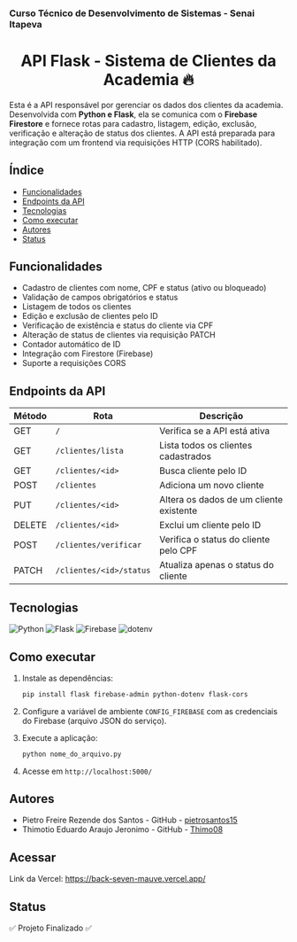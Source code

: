 ### Curso Técnico de Desenvolvimento de Sistemas - Senai Itapeva  
<h1 align="center">API Flask - Sistema de Clientes da Academia 🔥</h1>

Esta é a API responsável por gerenciar os dados dos clientes da academia. Desenvolvida com **Python e Flask**, ela se comunica com o **Firebase Firestore** e fornece rotas para cadastro, listagem, edição, exclusão, verificação e alteração de status dos clientes. A API está preparada para integração com um frontend via requisições HTTP (CORS habilitado).

## Índice
- [Funcionalidades](#funcionalidades)
- [Endpoints da API](#endpoints-da-api)
- [Tecnologias](#tecnologias)
- [Como executar](#como-executar)
- [Autores](#autores)
- [Status](#status)

## Funcionalidades
- Cadastro de clientes com nome, CPF e status (ativo ou bloqueado)
- Validação de campos obrigatórios e status
- Listagem de todos os clientes
- Edição e exclusão de clientes pelo ID
- Verificação de existência e status do cliente via CPF
- Alteração de status de clientes via requisição PATCH
- Contador automático de ID
- Integração com Firestore (Firebase)
- Suporte a requisições CORS

## Endpoints da API

| Método | Rota                          | Descrição                                  |
|--------|-------------------------------|--------------------------------------------|
| GET    | `/`                           | Verifica se a API está ativa               |
| GET    | `/clientes/lista`            | Lista todos os clientes cadastrados        |
| GET    | `/clientes/<id>`             | Busca cliente pelo ID                      |
| POST   | `/clientes`                  | Adiciona um novo cliente                   |
| PUT    | `/clientes/<id>`            | Altera os dados de um cliente existente    |
| DELETE | `/clientes/<id>`            | Exclui um cliente pelo ID                  |
| POST   | `/clientes/verificar`       | Verifica o status do cliente pelo CPF      |
| PATCH  | `/clientes/<id>/status`     | Atualiza apenas o status do cliente        |

## Tecnologias

![Python](https://img.shields.io/badge/Python-FFD43B?style=for-the-badge&logo=python&logoColor=blue)
![Flask](https://img.shields.io/badge/Flask-000000?style=for-the-badge&logo=flask&logoColor=white)
![Firebase](https://img.shields.io/badge/Firebase-ffca28?style=for-the-badge&logo=firebase&logoColor=black)
![dotenv](https://img.shields.io/badge/dotenv-000000?style=for-the-badge&logo=dotenv&logoColor=white)

## Como executar

1. Instale as dependências:
   ```bash
   pip install flask firebase-admin python-dotenv flask-cors
   ```

2. Configure a variável de ambiente `CONFIG_FIREBASE` com as credenciais do Firebase (arquivo JSON do serviço).

3. Execute a aplicação:
   ```bash
   python nome_do_arquivo.py
   ```

4. Acesse em `http://localhost:5000/`

## Autores
- Pietro Freire Rezende dos Santos - GitHub - [pietrosantos15](https://github.com/pietrosantos15)
- Thimotio Eduardo Araujo Jeronimo - GitHub - [Thimo08](https://github.com/Thimo08)

## Acessar
Link da Vercel: https://back-seven-mauve.vercel.app/

## Status
✅ Projeto Finalizado ✅
